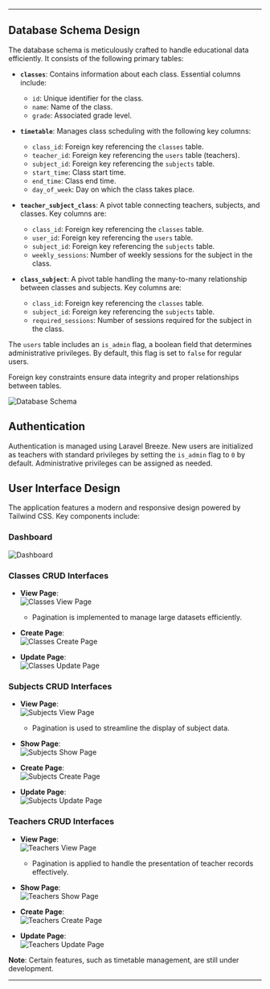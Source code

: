 
---

## Database Schema Design

The database schema is meticulously crafted to handle educational data efficiently. It consists of the following primary tables:

- **`classes`**: Contains information about each class. Essential columns include:
  - `id`: Unique identifier for the class.
  - `name`: Name of the class.
  - `grade`: Associated grade level.

- **`timetable`**: Manages class scheduling with the following key columns:
  - `class_id`: Foreign key referencing the `classes` table.
  - `teacher_id`: Foreign key referencing the `users` table (teachers).
  - `subject_id`: Foreign key referencing the `subjects` table.
  - `start_time`: Class start time.
  - `end_time`: Class end time.
  - `day_of_week`: Day on which the class takes place.

- **`teacher_subject_class`**: A pivot table connecting teachers, subjects, and classes. Key columns are:
  - `class_id`: Foreign key referencing the `classes` table.
  - `user_id`: Foreign key referencing the `users` table.
  - `subject_id`: Foreign key referencing the `subjects` table.
  - `weekly_sessions`: Number of weekly sessions for the subject in the class.

- **`class_subject`**: A pivot table handling the many-to-many relationship between classes and subjects. Key columns are:
  - `class_id`: Foreign key referencing the `classes` table.
  - `subject_id`: Foreign key referencing the `subjects` table.
  - `required_sessions`: Number of sessions required for the subject in the class.

The `users` table includes an `is_admin` flag, a boolean field that determines administrative privileges. By default, this flag is set to `false` for regular users.

Foreign key constraints ensure data integrity and proper relationships between tables.

![Database Schema](./demo/db/schema.png)

## Authentication

Authentication is managed using Laravel Breeze. New users are initialized as teachers with standard privileges by setting the `is_admin` flag to `0` by default. Administrative privileges can be assigned as needed.

## User Interface Design

The application features a modern and responsive design powered by Tailwind CSS. Key components include:

### Dashboard

![Dashboard](./demo/dashboard.png)

### Classes CRUD Interfaces

- **View Page**:  
  ![Classes View Page](./demo/classes/index.png)
  - Pagination is implemented to manage large datasets efficiently.

- **Create Page**:  
  ![Classes Create Page](./demo/classes/create.png)

- **Update Page**:  
  ![Classes Update Page](./demo/classes/edit.png)

### Subjects CRUD Interfaces

- **View Page**:  
  ![Subjects View Page](./demo/subjects/index.png)
  - Pagination is used to streamline the display of subject data.

- **Show Page**:  
  ![Subjects Show Page](./demo/subjects/show.png)

- **Create Page**:  
  ![Subjects Create Page](./demo/subjects/create.png)

- **Update Page**:  
  ![Subjects Update Page](./demo/subjects/edit.png)

### Teachers CRUD Interfaces

- **View Page**:  
  ![Teachers View Page](./demo/teachers/index.png)
  - Pagination is applied to handle the presentation of teacher records effectively.

- **Show Page**:  
  ![Teachers Show Page](./demo/teachers/show.png)

- **Create Page**:  
  ![Teachers Create Page](./demo/teachers/create.png)

- **Update Page**:  
  ![Teachers Update Page](./demo/teachers/edit.png)

**Note**: Certain features, such as timetable management, are still under development.

---